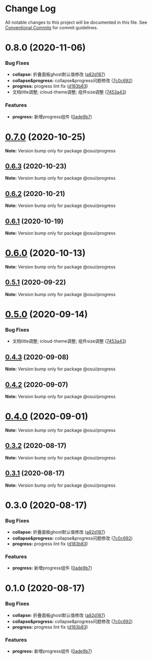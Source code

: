 # Change Log

All notable changes to this project will be documented in this file.
See [Conventional Commits](https://conventionalcommits.org) for commit guidelines.

# 0.8.0 (2020-11-06)


### Bug Fixes

* **collapse:** 折叠面板ghost默认值修改 ([a82d187](https://gitee.com/gitee-fe/osui/tree/master/commits/a82d1871c14013485cb60b8ba19d2370d7dce805))
* **collapse&progress:** collapse&progress问题修改 ([7c0c692](https://gitee.com/gitee-fe/osui/tree/master/commits/7c0c6921ee99234df9f618b9200a9013623985e6))
* **progress:** progress lint fix ([d183b83](https://gitee.com/gitee-fe/osui/tree/master/commits/d183b830490b86e8a64ca1e05f4b599a833e1f9e))
* 文档title调整; icloud-theme调整; 组件size调整 ([7453a43](https://gitee.com/gitee-fe/osui/tree/master/commits/7453a437fb419db875709b32f934ba9e3454f895))


### Features

* **progress:** 新增progress组件 ([0ade9b7](https://gitee.com/gitee-fe/osui/tree/master/commits/0ade9b7a2f58bf4c0ba6e75af462bde5d6cb1196))





# [0.7.0](https://gitee.com/gitee-fe/osui/tree/master/compare/@osui/progress@0.6.3...@osui/progress@0.7.0) (2020-10-25)

**Note:** Version bump only for package @osui/progress





## [0.6.3](https://gitee.com/gitee-fe/osui/tree/master/compare/@osui/progress@0.6.2...@osui/progress@0.6.3) (2020-10-23)

**Note:** Version bump only for package @osui/progress





## [0.6.2](https://gitee.com/gitee-fe/osui/tree/master/compare/@osui/progress@0.6.1...@osui/progress@0.6.2) (2020-10-21)

**Note:** Version bump only for package @osui/progress





## [0.6.1](https://gitee.com/gitee-fe/osui/tree/master/compare/@osui/progress@0.5.1...@osui/progress@0.6.1) (2020-10-19)

**Note:** Version bump only for package @osui/progress





# [0.6.0](https://gitee.com/gitee-fe/osui/tree/master/compare/@osui/progress@0.5.1...@osui/progress@0.6.0) (2020-10-13)

**Note:** Version bump only for package @osui/progress





## [0.5.1](https://gitee.com/gitee-fe/osui/tree/master/compare/@osui/progress@0.5.0...@osui/progress@0.5.1) (2020-09-22)

**Note:** Version bump only for package @osui/progress





# [0.5.0](https://gitee.com/gitee-fe/osui/tree/master/compare/@osui/progress@0.4.3...@osui/progress@0.5.0) (2020-09-14)


### Bug Fixes

* 文档title调整; icloud-theme调整; 组件size调整 ([7453a43](https://gitee.com/gitee-fe/osui/tree/master/commits/7453a437fb419db875709b32f934ba9e3454f895))





## [0.4.3](https://gitee.com/gitee-fe/osui/tree/master/compare/@osui/progress@0.4.2...@osui/progress@0.4.3) (2020-09-08)

**Note:** Version bump only for package @osui/progress





## [0.4.2](https://gitee.com/gitee-fe/osui/tree/master/compare/@osui/progress@0.3.2...@osui/progress@0.4.2) (2020-09-07)

**Note:** Version bump only for package @osui/progress





# [0.4.0](https://gitee.com/gitee-fe/osui/tree/master/compare/@osui/progress@0.3.2...@osui/progress@0.4.0) (2020-09-01)

**Note:** Version bump only for package @osui/progress





## [0.3.2](https://gitee.com/gitee-fe/osui/tree/master/compare/@osui/progress@0.3.1...@osui/progress@0.3.2) (2020-08-17)

**Note:** Version bump only for package @osui/progress





## [0.3.1](https://gitee.com/gitee-fe/osui/tree/master/compare/@osui/progress@0.3.0...@osui/progress@0.3.1) (2020-08-17)

**Note:** Version bump only for package @osui/progress





# 0.3.0 (2020-08-17)


### Bug Fixes

* **collapse:** 折叠面板ghost默认值修改 ([a82d187](https://gitee.com/gitee-fe/osui/tree/master/commits/a82d1871c14013485cb60b8ba19d2370d7dce805))
* **collapse&progress:** collapse&progress问题修改 ([7c0c692](https://gitee.com/gitee-fe/osui/tree/master/commits/7c0c6921ee99234df9f618b9200a9013623985e6))
* **progress:** progress lint fix ([d183b83](https://gitee.com/gitee-fe/osui/tree/master/commits/d183b830490b86e8a64ca1e05f4b599a833e1f9e))


### Features

* **progress:** 新增progress组件 ([0ade9b7](https://gitee.com/gitee-fe/osui/tree/master/commits/0ade9b7a2f58bf4c0ba6e75af462bde5d6cb1196))





# 0.1.0 (2020-08-17)


### Bug Fixes

* **collapse:** 折叠面板ghost默认值修改 ([a82d187](https://gitee.com/gitee-fe/osui/tree/master/commits/a82d1871c14013485cb60b8ba19d2370d7dce805))
* **collapse&progress:** collapse&progress问题修改 ([7c0c692](https://gitee.com/gitee-fe/osui/tree/master/commits/7c0c6921ee99234df9f618b9200a9013623985e6))
* **progress:** progress lint fix ([d183b83](https://gitee.com/gitee-fe/osui/tree/master/commits/d183b830490b86e8a64ca1e05f4b599a833e1f9e))


### Features

* **progress:** 新增progress组件 ([0ade9b7](https://gitee.com/gitee-fe/osui/tree/master/commits/0ade9b7a2f58bf4c0ba6e75af462bde5d6cb1196))
